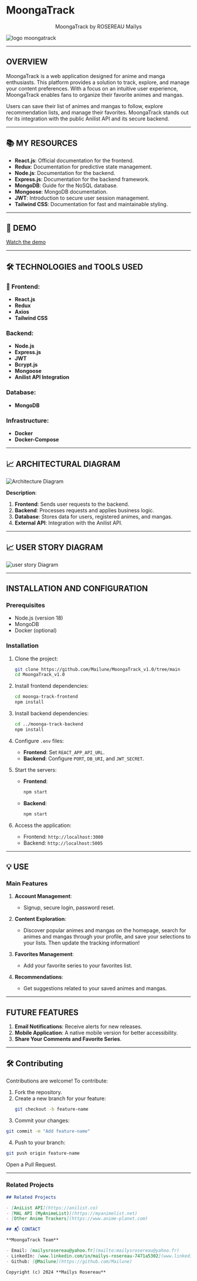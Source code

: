 
# MoongaTrack
<p align="center"> 
 MoongaTrack by ROSEREAU Maïlys
<p align="center"> 

![logo moongatrack](./assets/avatarprofile.png)

---

##  OVERVIEW

MoongaTrack is a web application designed for anime and manga enthusiasts. This platform provides a solution to track, explore, and manage your content preferences. With a focus on an intuitive user experience, MoongaTrack enables fans to organize their favorite animes and mangas.

Users can save their list of animes and mangas to follow, explore recommendation lists, and manage their favorites. MoongaTrack stands out for its integration with the public Anilist API and its secure backend.

---

## 📚 MY RESOURCES

- **React.js**: Official documentation for the frontend.
- **Redux**: Documentation for predictive state management.
- **Node.js**: Documentation for the backend.
- **Express.js**: Documentation for the backend framework.
- **MongoDB**: Guide for the NoSQL database.
- **Mongoose**: MongoDB documentation.
- **JWT**: Introduction to secure user session management.
- **Tailwind CSS**: Documentation for fast and maintainable styling.

---

## 🎥 DEMO 

[Watch the demo](https://github.com/user-attachments/assets/3863e967-ec71-4416-ba1e-0b2660e20452)

---

## 🛠️ TECHNOLOGIES and TOOLS USED

### 🎨 Frontend:

- **React.js**
- **Redux**
- **Axios**
- **Tailwind CSS**

###  Backend:

- **Node.js**
- **Express.js**
- **JWT**
- **Bcrypt.js**
- **Mongoose**
- **Anilist API Integration**

###  Database:

- **MongoDB**

### Infrastructure:

- **Docker**
- **Docker-Compose**

---

## 📈 ARCHITECTURAL DIAGRAM

![Architecture Diagram](./assets/architecturemg.png) 

**Description**:

1. **Frontend**: Sends user requests to the backend.
2. **Backend**: Processes requests and applies business logic.
3. **Database**: Stores data for users, registered animes, and mangas.
4. **External API**: Integration with the Anilist API.

---

## 📈 USER STORY DIAGRAM

![user story Diagram](./assets/userstorymg.png)


---



##  INSTALLATION AND CONFIGURATION

### Prerequisites

- Node.js (version 18)
- MongoDB
- Docker (optional)

### Installation

1. Clone the project:

   ```bash
   git clone https://github.com/Mailune/MoongaTrack_v1.0/tree/main 
   cd MoongaTrack_v1.0
   ```

2. Install frontend dependencies:

   ```bash
   cd moonga-track-frontend
   npm install
   ```

3. Install backend dependencies:

   ```bash
   cd ../moonga-track-backend
   npm install
   ```

4. Configure `.env` files:

   - **Frontend**: Set `REACT_APP_API_URL`.
   - **Backend**: Configure `PORT`, `DB_URI`, and `JWT_SECRET`.

5. Start the servers:

   - **Frontend**:
     ```bash
     npm start
     ```
   - **Backend**:
     ```bash
     npm start
     ```

6. Access the application:

   - Frontend: `http://localhost:3000`
   - Backend: `http://localhost:5005`

---

## 💡 USE

### Main Features

1. **Account Management**:

   - Signup, secure login, password reset.

2. **Content Exploration**:

   - Discover popular animes and mangas on the homepage, search for animes and mangas through your profile, and save your selections to your lists. Then update the tracking information!

3. **Favorites Management**:

   - Add your favorite series to your favorites list.

4. **Recommendations**:

   - Get suggestions related to your saved animes and mangas.

---

## FUTURE FEATURES

1. **Email Notifications**: Receive alerts for new releases.
2. **Mobile Application**: A native mobile version for better accessibility.
3. **Share Your Comments and Favorite Series**.

---
## 🛠️ Contributing

Contributions are welcome! To contribute:
1. Fork the repository.
2. Create a new branch for your feature:
   ```bash
   git checkout -b feature-name
   ```
3. Commit your changes:
```bash
git commit -m "Add feature-name"
```
4. Push to your branch:
```bash
git push origin feature-name
```
Open a Pull Request.


---

### Related Projects

```markdown
## Related Projects

- [AniList API](https://anilist.co)
- [MAL API (MyAnimeList)](https://myanimelist.net)
- [Other Anime Trackers](https://www.anime-planet.com)

## 📬 CONTACT

**MoongaTrack Team**

- Email: [mailysrosereau@yahoo.fr](mailto:mailysrosereau@yahoo.fr)
- LinkedIn: [www.linkedin.com/in/maïlys-rosereau-7471a5302](www.linkedin.com/in/maïlys-rosereau-7471a5302)
- Github: [@Mailune](https://github.com/Mailune)

Copyright (c) 2024 **Maïlys Rosereau**